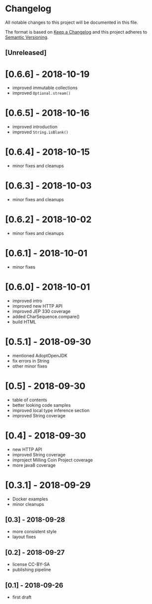 # Changelog
All notable changes to this project will be documented in this file.

The format is based on [Keep a Changelog](http://keepachangelog.com/en/1.0.0/)
and this project adheres to [Semantic Versioning](http://semver.org/spec/v2.0.0.html).

## [Unreleased]

# [0.6.6] - 2018-10-19
- improved immutable collections
- improved `Optional.stream()`

# [0.6.5] - 2018-10-16
- improved introduction
- improved `String.isBlank()`

# [0.6.4] - 2018-10-15
- minor fixes and cleanups

# [0.6.3] - 2018-10-03
- minor fixes and cleanups

# [0.6.2] - 2018-10-02
- minor fixes and cleanups

# [0.6.1] - 2018-10-01
- minor fixes

# [0.6.0] - 2018-10-01
- improved intro
- improved new HTTP API
- improved JEP 330 coverage
- added CharSequence.compare()
- build HTML

# [0.5.1] - 2018-09-30
- mentioned AdoptOpenJDK
- fix errors in String
- other minor fixes

# [0.5] - 2018-09-30
- table of contents
- better looking code samples
- improved local type inference section
- improved String coverage

# [0.4] - 2018-09-30
- new HTTP API
- improved String coverage
- improject Milling Coin Project coverage
- more java8 coverage

# [0.3.1] - 2018-09-29
- Docker examples
- minor cleanups

## [0.3] - 2018-09-28
- more consistent style
- layout fixes

## [0.2] - 2018-09-27
- license CC-BY-SA
- publishing pipeline

## [0.1] - 2018-09-26
- first draft
